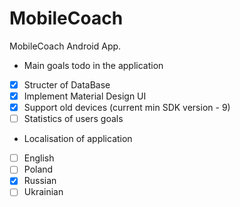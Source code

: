 # MobileCoach 
MobileCoach Android App.

- Main goals todo in the application
 - [x] Structer of DataBase
 - [x] Implement Material Design UI
 - [x] Support old devices (current min SDK version - 9)
 - [ ] Statistics of users goals
- Localisation of application
 - [ ] English
 - [ ] Poland
 - [x] Russian
 - [ ] Ukrainian
